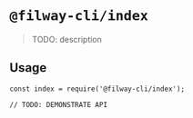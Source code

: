 # `@filway-cli/index`

> TODO: description

## Usage

```
const index = require('@filway-cli/index');

// TODO: DEMONSTRATE API
```
